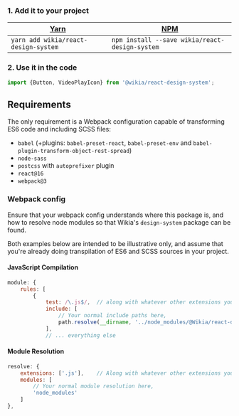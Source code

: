### 1. Add it to your project
| [Yarn](https://yarnpkg.com/en/) | [NPM](https://www.npmjs.com/) |
| --- | --- |
| `yarn add wikia/react-design-system` | `npm install --save wikia/react-design-system` |

### 2. Use it in the code
```js static
import {Button, VideoPlayIcon} from '@wikia/react-design-system';
```

## Requirements
The only requirement is a Webpack configuration capable of transforming ES6 code and including SCSS files:
- `babel` (+plugins: `babel-preset-react`, `babel-preset-env` and `babel-plugin-transform-object-rest-spread`)
- `node-sass`
- `postcss` with `autoprefixer` plugin
- `react@16`
- `webpack@3`

### Webpack config
Ensure that your webpack config understands where this package is, and how to resolve node modules so that Wikia's `design-system` package can be found.

Both examples below are intended to be illustrative only, and assume that you're already doing transpilation of ES6 and SCSS sources in your project.

#### JavaScript Compilation
```js static
module: {
    rules: [
        {
            test: /\.js$/,  // along with whatever other extensions you're transpiling from ES6
            include: [
                // Your normal include paths here,
                path.resolve(__dirname, '../node_modules/@Wikia/react-design-system'),
            ],
            // ... everything else
```

#### Module Resolution
```js static
resolve: {
    extensions: ['.js'],    // Along with whatever other extensions you're transpiling from ES6
    modules: [
        // Your normal module resolution here,
        'node_modules'
    ]
},
```
